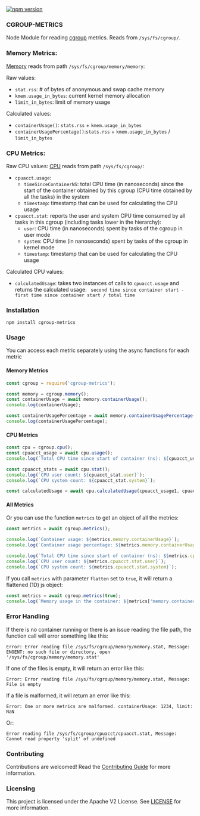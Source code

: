 [![npm version](https://badge.fury.io/js/cgroup-metrics.svg)](https://badge.fury.io/js/cgroup-metrics)

### CGROUP-METRICS

Node Module for reading [cgroup](https://www.kernel.org/doc/Documentation/cgroup-v1/) metrics. Reads from `/sys/fs/cgroup/`. 

### Memory Metrics:

[Memory](https://www.kernel.org/doc/Documentation/cgroup-v1/memory.txt) reads from path `/sys/fs/cgroup/memory/memory`:

Raw values:
- `stat.rss`: # of bytes of anonymous and swap cache memory
- `kmem.usage_in_bytes`: current kernel memory allocation
- `limit_in_bytes`: limit of memory usage

Calculated values:
- `containerUsage()`: `stats.rss` + `kmem.usage_in_bytes`
- `containerUsagePercentage()`:`stats.rss` + `kmem.usage_in_bytes` / `limit_in_bytes`

### CPU Metrics:

Raw CPU values:
[CPU](https://www.kernel.org/doc/Documentation/cgroup-v1/cpuacct.txt) reads from path `/sys/fs/cgroup/`:

- `cpuacct.usage`: 
    - `timeSinceContainerNS`: total CPU time (in nanoseconds) since the start of the container obtained by this cgroup (CPU time obtained by all the tasks) in the system
    - `timestamp`: timestamp that can be used for calculating the CPU usage
- `cpuacct.stat`: reports the user and system CPU time consumed by all tasks in this cgroup (including tasks lower in the hierarchy):
    - `user`: CPU time (in nanoseconds) spent by tasks of the cgroup in user mode
    - `system`: CPU time (in nanoseconds) spent by tasks of the cgroup in kernel mode
    - `timestamp`: timestamp that can be used for calculating the CPU usage

Calculated CPU values:
- `calculatedUsage`: takes two instances of calls to `cpuacct.usage` and returns the calculated usage:
    ` second time since container start - first time since container start / total time`


### Installation

```
npm install cgroup-metrics
```

### Usage

You can access each metric separately using the async functions for each metric

#### Memory Metrics
```javascript
const cgroup = require('cgroup-metrics');

const memory = cgroup.memory();
const containerUsage = await memory.containerUsage();
console.log(containerUsage);

const containerUsagePercentage = await memory.containerUsagePercentage(containerUsage);
console.log(containerUsagePercentage);
```

#### CPU Metrics
```javascript
const cpu = cgroup.cpu();
const cpuacct_usage = await cpu.usage();
console.log(`Total CPU time since start of container (ns): ${cpuacct_usage.timeSinceContainerNS}`);

const cpuacct_stats = await cpu.stat();
console.log(`CPU user count: ${cpuacct_stat.user}`);
console.log(`CPU system count: ${cpuacct_stat.system}`);

const calculatedUsage = await cpu.calculatedUsage(cpuacct_usage1, cpuacct_usage2);

```
#### All Metrics

Or you can use the function `metrics` to get an object of all the metrics:

```javascript
const metrics = await cgroup.metrics();

console.log(`Container usage: ${metrics.memory.containerUsage}`);
console.log(`Container usage percentage: ${metrics.memory.containerUsagePercentage}`);

console.log(`Total CPU time since start of container (ns): ${metrics.cpuacct.usagetimeSinceContainerNS}`);
console.log(`CPU user count: ${metrics.cpuacct.stat.user}`);
console.log(`CPU system count: ${metrics.cpuacct.stat.system}`);
```
If you call `metrics` with parameter `flatten` set to `true`, it will return a flattened (1D) js object:
```javascript
const metrics = await cgroup.metrics(true);
console.log(`Memory usage in the container: ${metrics["memory.containerUsage"]}`)
```

### Error Handling

If there is no container running or there is an issue reading the file path, the function call will error something like this:
```
Error: Error reading file /sys/fs/cgroup/memory/memory.stat, Message: ENOENT: no such file or directory, open '/sys/fs/cgroup/memory/memory.stat'
```

If one of the files is empty, it will return an error like this:
```
Error: Error reading file /sys/fs/cgroup/memory/memory.stat, Message: File is empty
```

If a file is malformed, it will return an error like this:
```
Error: One or more metrics are malformed. containerUsage: 1234, limit: NaN
```
Or:
```
Error reading file /sys/fs/cgroup/cpuacct/cpuacct.stat, Message: Cannot read property 'split' of undefined
```

### Contributing

Contributions are welcomed! Read the [Contributing Guide](./CONTRIBUTING.md) for more information.

### Licensing

This project is licensed under the Apache V2 License. See [LICENSE](LICENSE) for more information.
